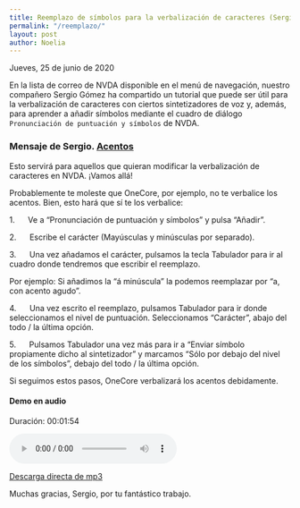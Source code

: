 ```yaml
---
title: Reemplazo de símbolos para la verbalización de caracteres (Sergio Gómez)
permalink: "/reemplazo/"
layout: post
author: Noelia
---
```


<footer>Jueves, 25 de junio de 2020</footer>

En la lista de correo de NVDA disponible en el menú de navegación, nuestro compañero Sergio Gómez ha compartido un tutorial que puede ser útil para la verbalización de caracteres con ciertos sintetizadores de voz y, además, para aprender a añadir símbolos mediante el cuadro de diálogo `Pronunciación de puntuación y símbolos` de NVDA.

### Mensaje de Sergio. [Acentos](https://nvdaes.groups.io/g/lista/message/1487) ###

Esto servirá para aquellos que quieran modificar la verbalización de
caracteres en NVDA.
¡Vamos allá!

Probablemente te moleste que OneCore, por ejemplo, no te verbalice los
acentos. Bien, esto hará que sí te los verbalice:

1.      Ve a “Pronunciación de puntuación y símbolos” y pulsa “Añadir”.

2.      Escribe el carácter (Mayúsculas y minúsculas por separado).

3.      Una vez añadamos el carácter, pulsamos la tecla Tabulador para ir
al cuadro donde tendremos que escribir el reemplazo.

Por ejemplo: Si añadimos la “á minúscula” la podemos reemplazar por
“a, con acento agudo”.

4.      Una vez escrito el reemplazo, pulsamos Tabulador para ir donde
seleccionamos el nivel de puntuación. Seleccionamos “Carácter”, abajo
del todo / la última opción.

5.      Pulsamos Tabulador una vez más para ir a “Enviar símbolo
propiamente dicho al sintetizador” y marcamos “Sólo por debajo del
nivel de los símbolos”, debajo del todo / la última opción.

Si seguimos estos pasos, OneCore verbalizará los acentos debidamente.

#### Demo en audio ####

Duración: 00:01:54

<audio controls src="https://drive.google.com/uc?export=download&id=1DLndfIioNTMM0879FYyXaIWX3VGqvxFX">Tu navegador no admite audio</audio>

[Descarga directa de mp3](https://drive.google.com/uc?export=download&id=1DLndfIioNTMM0879FYyXaIWX3VGqvxFX)

Muchas gracias, Sergio, por tu fantástico trabajo.

